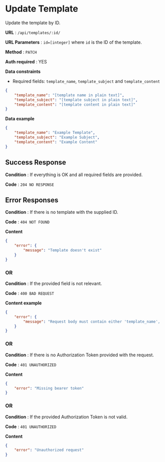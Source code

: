 # Update Template

Update the template by ID.

**URL** : `/api/templates/:id/`

**URL Parameters** : `id=[integer]` where `id` is the ID of the template.

**Method** : `PATCH`

**Auth required** : YES

**Data constraints**

* Required fields: `template_name`, `template_subject` and `template_content`

```json
{
    "template_name": "[template name in plain text]",
    "template_subject": "[template subject in plain text]",
    "template_content": "[template content in plain text]"
}
```

**Data example**

```json
{
    "template_name": "Example Template",
    "template_subject": "Example Subject",
    "template_content": "Example Content"
}
```

## Success Response

**Condition** : If everything is OK and all required fields are provided.

**Code** : `204 NO RESPONSE`

## Error Responses

**Condition** : If there is no template with the supplied ID.

**Code** : `404 NOT FOUND`

**Content**

```json
{
    "error": {
        "message": "Template doesn't exist"
    }
}
```

### OR

**Condition** : If the provided field is not relevant.

**Code** : `400 BAD REQUEST`

**Content example**

```json
{
    "error": {
        "message": "Request body must contain either 'template_name', 'template_subject' or 'template_content'"
    }
}
```

### OR

**Condition** : If there is no Authorization Token provided with the request.

**Code** : `401 UNAUTHORIZED`

**Content**

```json
{
    "error": "Missing bearer token"
}
```
### OR

**Condition** : If the provided Authorization Token is not valid.

**Code** : `401 UNAUTHORIZED`

**Content**

```json
{
    "error": "Unauthorized request"
}
```
